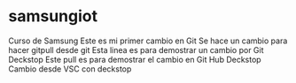 # samsungiot
Curso de Samsung
Este es mi primer cambio en Git
Se hace un cambio para hacer gitpull desde git
Esta linea es para demostrar un cambio por Git Deckstop
Este pull es para demostrar el cambio en Git Hub Deckstop
Cambio desde VSC con deckstop